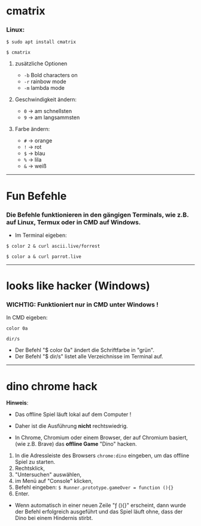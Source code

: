 # cmatrix

### Linux:
```
$ sudo apt install cmatrix
```
```
$ cmatrix
```

1. zusätzliche Optionen
   - `-b` Bold characters on
   - `-r` rainbow mode
   - `-m` lambda mode


2. Geschwindigkeit ändern:
   - `0` -> am schnellsten
   - `9` -> am langsammsten


3. Farbe ändern:
   - `#` -> orange
   - `!` -> rot
   - `$` -> blau
   - `%` -> lila
   - `&` -> weiß


---------------------------------------------------------------------------


# Fun Befehle

### Die Befehle funktionieren in den gängigen Terminals, wie z.B. auf Linux, Termux oder in CMD auf Windows.

- Im Terminal eigeben:

```
$ color 2 & curl ascii.live/forrest
```

```
$ color a & curl parrot.live
```

---------------------------------------------------------------------------


# looks like hacker (Windows)


### WICHTIG: Funktioniert nur in CMD unter Windows !

In CMD eigeben:

```
color 0a
```
```
dir/s
```

- Der Befehl "$ color 0a" ändert die Schriftfarbe in "grün".
- Der Befehl "$ dir/s" listet alle Verzeichnisse im Terminal auf.


---------------------------------------------------------------------------


# dino chrome hack

__Hinweis__:
  - Das offline Spiel läuft lokal auf dem Computer !
  - Daher ist die Ausführung __nicht__ rechtswiedrig.


- In Chrome, Chromium oder einem Browser, der auf Chromium basiert, (wie z.B. Brave) das __offline Game__ "Dino" hacken.


1. In die Adressleiste des Browsers `chrome:dino` eingeben, um das offline Spiel zu starten.
2. Rechtsklick,
3. "Untersuchen" auswählen,
4. im Menü auf "Console" klicken,
5. Befehl eingeben: 
```$ Runner.prototype.gameOver = function (){}```
6. Enter.


- Wenn automatisch in einer neuen Zeile "ƒ (){}" erscheint, dann wurde der Befehl erfolgreich ausgeführt und 
das Spiel läuft ohne, dass der Dino bei einem Hindernis stirbt.
